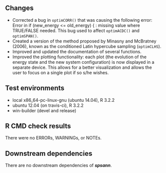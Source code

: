 ## Changes
* Corrected a bug in `optimCORR()` that was causing the following error: Error
  in if (new_energy <= old_energy) { : missing value where TRUE/FALSE needed. 
  This bug used to affect `optimACDC()` and `optimSPAN()`.
* Created a version of the method proposed by Minasny and McBratney (2006),
  known as the conditioned Latin hypercube sampling (`optimCLHS`).
* Improved and updated the documentation of several functions.
* Improved the plotting functionality: each plot (the evolution of the
  energy state and the new system configuration) is now displayed in a separate
  device. This allows for a better visualization and allows the user to focus on
  a single plot if so s/he wishes.

## Test environments
* local x86_64-pc-linux-gnu (ubuntu 14.04), R 3.2.2
* ubuntu 12.04 (on travis-ci), R 3.2.2
* win-builder (devel and release)

## R CMD check results
There were no ERRORs, WARNINGs, or NOTEs.

## Downstream dependencies
There are no downstream dependencies of ***spsann***.
